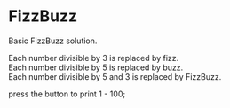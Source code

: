 # FizzBuzz
Basic FizzBuzz solution. 

Each number divisible by 3 is replaced by fizz. <br>
Each number divisible by 5 is replaced by buzz.<br>
Each number divisible by 5 and 3 is replaced by FizzBuzz.

press the button to print 1 - 100;
